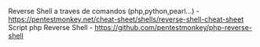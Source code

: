  Reverse Shell a traves de comandos (php,python,pearl...) - https://pentestmonkey.net/cheat-sheet/shells/reverse-shell-cheat-sheet
 Script php Reverse Shell -                                 https://github.com/pentestmonkey/php-reverse-shell
